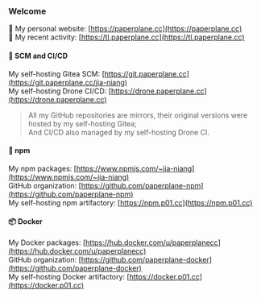 ### Welcome

🌠 My personal website: [https://paperplane.cc](https://paperplane.cc)  
📅 My recent activity: [https://tl.paperplane.cc](https://tl.paperplane.cc)

#### 💽 SCM and CI/CD

My self-hosting Gitea SCM: [https://git.paperplane.cc](https://git.paperplane.cc/jia-niang)  
My self-hosting Drone CI/CD: [https://drone.paperplane.cc](https://drone.paperplane.cc)

> All my GitHub repositories are mirrors, their original versions were hosted by my self-hosting Gitea;  
> And CI/CD also managed by my self-hosting Drone CI.

#### 💎 npm

My npm packages: [https://www.npmjs.com/~jia-niang](https://www.npmjs.com/~jia-niang)  
GitHub organization: [https://github.com/paperplane-npm](https://github.com/paperplane-npm)  
My self-hosting npm artifactory: [https://npm.p01.cc](https://npm.p01.cc)

#### 📦 Docker

My Docker packages: [https://hub.docker.com/u/paperplanecc](https://hub.docker.com/u/paperplanecc)  
GitHub organization: [https://github.com/paperplane-docker](https://github.com/paperplane-docker)  
My self-hosting Docker artifactory: [https://docker.p01.cc](https://docker.p01.cc)
